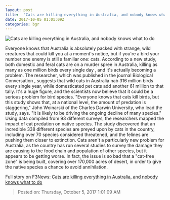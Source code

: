 ```yaml
---
layout: post
title:  "Cats are killing everything in Australia, and nobody knows what to do"
date: 2017-10-05 01:01:09Z
categories: bgr
---
```


![Cats are killing everything in Australia, and nobody knows what to do](https://boygeniusreport.files.wordpress.com/2017/01/cat.jpg?quality=98&strip=all)

Everyone knows that Australia is absolutely packed with strange, wild creatures that could kill you at a moment's notice, but if you're a bird your number one enemy is still a familiar one: cats. According to a new study, both domestic and feral cats are on a murder spree in Australia, killing as many as one million birds every single day , and it's actually becoming a problem. The researcher, which was published in the journal Biological Conversation , suggests that wild cats in Australia nab 316 million birds every single year, while domesticated pet cats add another 61 million to that tally. It's a huge figure, and the scientists now believe that it could be a serious problem for bird species. "Everyone knows that cats kill birds, but this study shows that, at a national level, the amount of predation is staggering," John Woinarski of the Charles Darwin University, who lead the study, says. "It is likely to be driving the ongoing decline of many species." Using data compiled from 93 different surveys, the researchers mapped the impact of cat predation on native species. The study discovered that an incredible 338 different species are preyed upon by cats in the country, including over 70 species considered threatened, and the felines are pushing them closer to extinction. Cats aren't a particularly new problem for Australia, as the country has run several studies to survey the damage they are causing to the food chain and population of other species, but it appears to be getting worse. In fact, the issue is so bad that a "cat-free zone" is being built, covering over 170,000 acres of desert, in order to give the native species a chance to avoid annihilation.


Full story on F3News: [Cats are killing everything in Australia, and nobody knows what to do](http://www.f3nws.com/n/WUYfvC)

> Posted on: Thursday, October 5, 2017 1:01:09 AM
